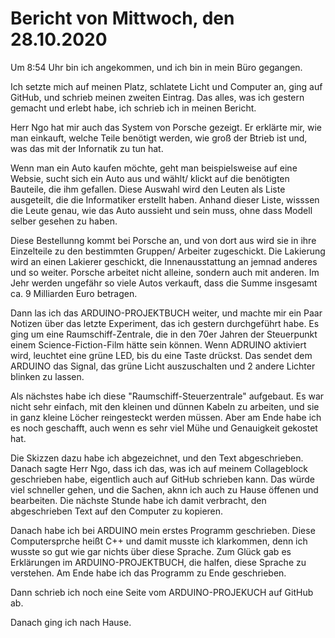 # Bericht von Mittwoch, den 28.10.2020

Um 8:54 Uhr bin ich angekommen, und ich bin in mein Büro gegangen.

Ich setzte mich auf meinen Platz, schlatete Licht und Computer an, ging auf GitHub, und schrieb meinen zweiten Eintrag.
Das alles, was ich gestern gemacht und erlebt habe, ich schrieb ich in meinen Bericht.

Herr Ngo hat mir auch das System von Porsche gezeigt.
Er erklärte mir, wie man einkauft, welche Teile benötigt werden, wie groß der Btrieb ist und, was das mit der Infornatik zu tun hat.

Wenn man ein Auto kaufen möchte, geht man beispielsweise auf eine Websie, sucht sich ein Auto aus und wählt/ klickt auf die benötigten Bauteile, die ihm gefallen.
Diese Auswahl wird den Leuten als Liste ausgeteilt, die die Informatiker erstellt haben.
Anhand dieser Liste, wisssen die Leute genau, wie das Auto aussieht und sein muss, ohne dass Modell selber gesehen zu haben.

Diese Bestellunng kommt bei Porsche an, und von dort aus wird sie in ihre Einzelteile zu den bestimmten Gruppen/ Arbeiter zugeschickt.
Die Lakierung wird an einen Lakierer geschickt, die Innenausstattung an jemnad anderes und so weiter.
Porsche arbeitet nicht alleine, sondern auch mit anderen.
Im Jehr werden ungefähr so viele Autos verkauft, dass die Summe insgesamt ca. 9 Milliarden Euro betragen.

Dann las ich das ARDUINO-PROJEKTBUCH weiter, und machte mir ein Paar Notizen über das letzte Experiment, das ich gestern durchgeführt habe.
Es ging um eine Raumschiff-Zentrale, die in den 70er Jahren der Steuerpunkt einem Science-Fiction-Film hätte sein können.
Wenn ADRUINO aktiviert wird, leuchtet eine grüne LED, bis du eine Taste drückst.
Das sendet dem ARDUINO das Signal, das grüne Licht auszuschalten und 2 andere Lichter blinken zu lassen.

Als nächstes habe ich diese "Raumschiff-Steuerzentrale" aufgebaut.
Es war nicht sehr einfach, mit den kleinen und dünnen Kabeln zu arbeiten, und sie in ganz kleine Löcher reingesteckt werden müssen.
Aber am Ende habe ich es noch geschafft, auch wenn es sehr viel Mühe und Genauigkeit gekostet hat.

Die Skizzen dazu habe ich abgezeichnet, und den Text abgeschrieben.
Danach sagte Herr Ngo, dass ich das, was ich auf meinem Collageblock geschrieben habe, eigentlich auch auf GitHub schrieben kann.
Das würde viel schneller gehen, und die Sachen, aknn ich auch zu Hause öffenen und bearbeiten.
Die nächste Stunde habe ich damit verbracht, den abgeschrieben Text auf den Computer zu kopieren.

Danach habe ich bei ARDUINO mein erstes Programm geschrieben.
Diese Computersprche heißt C++ und damit musste ich klarkommen, denn ich wusste so gut wie gar nichts über diese Sprache.
Zum Glück gab es Erklärungen im ARDUINO-PROJEKTBUCH, die halfen, diese Sprache zu verstehen.
Am Ende habe ich das Programm zu Ende geschrieben.

Dann schrieb ich noch eine Seite vom ARDUINO-PROJEKUCH auf GitHub ab.

Danach ging ich nach Hause.
